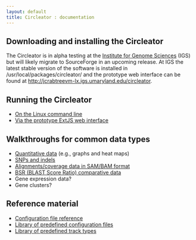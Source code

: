 ```yaml
---
layout: default
title: Circleator : documentation
---
```


<h2>Downloading and installing the Circleator</h2>
The <span class='circleator'>Circleator</span> is in alpha testing at
the <a href='http://www.igs.umaryland.edu'>Institute for Genome
Sciences</a> (IGS) but will likely migrate to SourceForge in an upcoming
release. At IGS the latest stable version of the software is installed
in /usr/local/packages/circleator/ and the prototype web interface can
be found at <a href='http://jcrabtreevm-lx.igs.umaryland.edu/circleator'>http://jcrabtreevm-lx.igs.umaryland.edu/circleator</a>.

<h2>Running the Circleator</h2>
<ul>
 <li><a href='command-line.html'>On the Linux command line</a></li>
 <li><a href='web-application.html'>Via the prototype ExtJS web interface</a></li>
</ul>

<h2>Walkthroughs for common data types</h2>
<ul>
 <li><a href='tutorials/quantitative_data.html'>Quantitative data</a> (e.g., graphs and heat maps)</li>
 <li><a href='tutorials/snps.html'>SNPs and indels</a></li>
 <li><a href='tutorials/alignments.html'>Alignments/coverage data in SAM/BAM format</a></li>
 <li><a href='tutorials/bsr.html'>BSR (BLAST Score Ratio) comparative data</a></li>
 <li>Gene expression data?</li>
 <li>Gene clusters?</li>
</ul>

<h2>Reference material</h2>
<ul>
 <li><a href='configuration.html'>Configuration file reference</a></li>
 <li><a href='predefined-config-files.html'>Library of predefined configuration files</a></li>
 <li><a href='predefined-tracks.html'>Library of predefined track types</a></li>
<!-- <li><a href='predefined-glyphs.html'>Predefined glyphs</a></li> -->
</ul>
